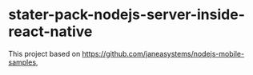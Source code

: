 # stater-pack-nodejs-server-inside-react-native
This project based on https://github.com/janeasystems/nodejs-mobile-samples,
